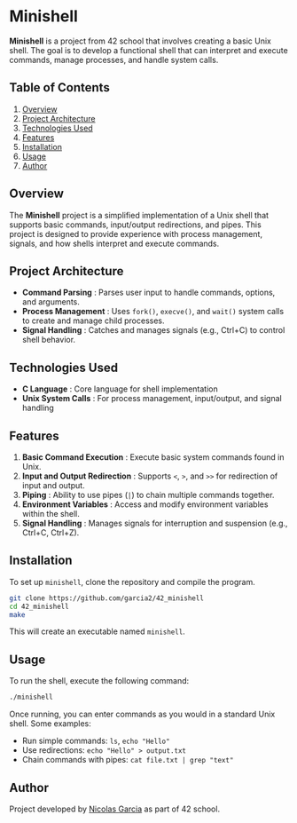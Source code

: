 # Minishell

**Minishell** is a project from 42 school that involves creating a basic Unix shell. The goal is to develop a functional shell that can interpret and execute commands, manage processes, and handle system calls.

## Table of Contents
1. [Overview](#overview)
2. [Project Architecture](#project-architecture)
3. [Technologies Used](#technologies-used)
4. [Features](#features)
5. [Installation](#installation)
6. [Usage](#usage)
7. [Author](#author)

## Overview

The **Minishell** project is a simplified implementation of a Unix shell that supports basic commands, input/output redirections, and pipes. This project is designed to provide experience with process management, signals, and how shells interpret and execute commands.

## Project Architecture

- **Command Parsing** : Parses user input to handle commands, options, and arguments.
- **Process Management** : Uses `fork()`, `execve()`, and `wait()` system calls to create and manage child processes.
- **Signal Handling** : Catches and manages signals (e.g., Ctrl+C) to control shell behavior.

## Technologies Used

- **C Language** : Core language for shell implementation
- **Unix System Calls** : For process management, input/output, and signal handling

## Features

1. **Basic Command Execution** : Execute basic system commands found in Unix.
2. **Input and Output Redirection** : Supports `<`, `>`, and `>>` for redirection of input and output.
3. **Piping** : Ability to use pipes (`|`) to chain multiple commands together.
4. **Environment Variables** : Access and modify environment variables within the shell.
5. **Signal Handling** : Manages signals for interruption and suspension (e.g., Ctrl+C, Ctrl+Z).

## Installation

To set up `minishell`, clone the repository and compile the program.

```bash
git clone https://github.com/garcia2/42_minishell
cd 42_minishell
make
```

This will create an executable named `minishell`.

## Usage

To run the shell, execute the following command:

```bash
./minishell
```

Once running, you can enter commands as you would in a standard Unix shell. Some examples:

- Run simple commands: `ls`, `echo "Hello"`
- Use redirections: `echo "Hello" > output.txt`
- Chain commands with pipes: `cat file.txt | grep "text"`

## Author

Project developed by [Nicolas Garcia](https://github.com/garcia2) as part of 42 school.
